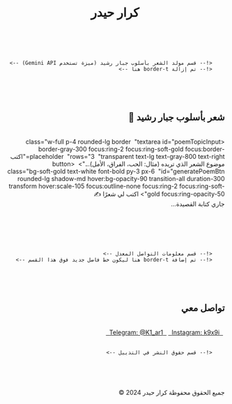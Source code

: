 ‏<!DOCTYPE ‏<!DOCTYPE html>
‏<html lang="ar" dir="rtl">
‏<head>
‏    <meta charset="UTF-8">
‏    <meta name="viewport" content="width=device-width, initial-scale=1.0">
‏    <title>كرار حيدر - موقع شخصي</title>
    <!-- تحميل Tailwind CSS من CDN لتطبيق الأنماط بسهولة وفعالية -->
‏    <script src="https://cdn.tailwindcss.com"></script>
    <!-- تحميل خط Poppins من Google Fonts، وهو خط عصري ونظيف ومناسب لجميع الأجهزة -->
‏    <link href="https://fonts.googleapis.com/css2?family=Poppins:wght@300;400;600;700&display=swap" rel="stylesheet">
    <!-- تحميل Font Awesome لإضافة أيقونات جميلة وواضحة لقسم التواصل -->
‏    <link rel="stylesheet" href="https://cdnjs.cloudflare.com/ajax/libs/font-awesome/6.0.0-beta3/css/all.min.css">
‏    <style>
        /* تعريف الخط الأساسي للصفحة */
‏        body {
‏            font-family: 'Poppins', sans-serif;
            /* لون خلفية رصاصي فاتح أكثر وضوحاً */
‏            background-color: #E0E0E0; /* لون رصاصي فاتح أكثر وضوحًا */
‏            color: #1A202C; /* لون نص داكن لضمان تباين جيد وقابلية قراءة ممتازة */
        }
        /* تعريف لون ذهبي ناعم مخصص لاستخدامه في العناوين والأيقونات والفواصل */
‏        .text-soft-gold {
‏            color: #B8A375; /* كود سداسي عشري للون ذهبي ناعم */
        }
        /* تعريف لون ذهبي ناعم مخصص للحدود (الفواصل بين الأقسام) */
‏        .border-soft-gold {
‏            border-color: #B8A375;
        }
        /* تعريف لون ذهبي ناعم مخصص للخلفيات، على الرغم من عدم استخدامه هنا بشكل مكثف */
‏        .bg-soft-gold {
‏            background-color: #B8A375;
        }
        /* نمط مخصص لزر الأيقونة ليتناسب مع تصميم الأيقونات الأخرى */
‏        .icon-button {
‏            display: flex;
‏            align-items: center;
‏            gap: 0.75rem; /* 12px */
‏            transition: color 0.3s ease;
        }
‏        .icon-button:hover {
‏            color: #B8A375; /* لون ذهبي ناعم عند التحويم */
        }
‏    </style>
‏</head>
<!-- جسم الصفحة، يتم توسيطه في المنتصف لتوفير مظهر جذاب على الشاشات الكبيرة -->
‏<body class="flex justify-center items-center min-h-screen p-4">
    <!-- الحاوية الرئيسية للمحتوى، تحدد أقصى عرض وتوسيطها في المنتصف، مع ظلال مستديرة لإضافة لمسة جمالية -->
‏    <div class="max-w-3xl w-full bg-white rounded-xl shadow-lg p-8 sm:p-12 space-y-4 md:space-y-6">
        <!-- قسم العنوان الرئيسي للموقع (اسم كرار حيدر) مع إطار بارز -->
‏        <header class="text-center p-6 border-2 border-soft-gold rounded-lg shadow-sm">
‏            <h1 class="text-4xl sm:text-5xl font-extrabold text-gray-900 leading-tight">كرار حيدر</h1>
‏        </header>

        <!-- قسم مولد الشعر بأسلوب جبار رشيد (ميزة تستخدم Gemini API) -->
        <!-- تم إزالة border-t هنا -->
‏        <section class="space-y-4 pt-4 pb-8 text-center">
‏            <h2 class="text-2xl sm:text-3xl font-semibold text-soft-gold mb-4">شعر بأسلوب جبار رشيد 📜</h2>
‏            <div class="flex flex-col items-center gap-4">
‏                <textarea id="poemTopicInput"
‏                          class="w-full p-4 rounded-lg border border-gray-300 focus:ring-2 focus:ring-soft-gold focus:border-transparent text-lg text-gray-800 text-right"
‏                          rows="3"
‏                          placeholder="اكتب موضوع الشعر الذي تريده (مثال: الحب، الفراق، الأمل)..."></textarea>
‏                <button id="generatePoemBtn"
‏                        class="bg-soft-gold text-white font-bold py-3 px-6 rounded-lg shadow-md hover:bg-opacity-90 transition-all duration-300 transform hover:scale-105 focus:outline-none focus:ring-2 focus:ring-soft-gold focus:ring-opacity-50">
                    اكتب لي شعرًا ✍️
‏                </button>
                <!-- مؤشر التحميل الذي يظهر أثناء انتظار رد LLM -->
‏                <div id="loadingPoemIndicator" class="mt-4 text-gray-600 hidden">
                    جاري كتابة القصيدة...
‏                </div>
                <!-- المكان الذي ستعرض فيه القصيدة التي تم توليدها -->
‏                <div id="generatedPoem" class="mt-6 p-4 bg-gray-50 rounded-lg shadow-inner w-full text-lg leading-relaxed text-gray-800 whitespace-pre-wrap text-center">
                    <!-- القصيدة ستظهر هنا -->
‏                </div>
                <!-- رسالة الخطأ -->
‏                <div id="poemError" class="mt-4 text-red-600 hidden"></div>
‏            </div>
‏        </section>

        <!-- قسم معلومات التواصل المعدل -->
        <!-- تم إضافة border-t هنا ليكون خط فاصل جديد فوق هذا القسم -->
‏        <section class="space-y-4 pt-4 border-t border-soft-gold">
‏            <h2 class="text-2xl sm:text-3xl font-semibold text-soft-gold mb-4 text-center">تواصل معي</h2>
            <!-- استخدام فليكس بوكس لعرض العناصر أفقياً وتوسيطها -->
‏            <div class="flex flex-wrap justify-center gap-x-8 gap-y-4 text-lg leading-relaxed text-gray-700">
                <!-- حساب إنستغرام مع أيقونة ورابط مباشر -->
‏                <a href="https://www.instagram.com/k9x9i" target="_blank" class="icon-button text-gray-900 hover:text-soft-gold transition-colors">
‏                    <i class="fab fa-instagram text-soft-gold text-xl"></i>
‏                    <span>Instagram: k9x9i</span>
‏                </a>
                <!-- حساب تيليجرام مع أيقونة ورابط مباشر -->
‏                <a href="https://t.me/K1_ar1" target="_blank" class="icon-button text-gray-900 hover:text-soft-gold transition-colors">
‏                    <i class="fab fa-telegram-plane text-soft-gold text-xl"></i>
‏                    <span>Telegram: @K1_ar1</span>
‏                </a>
‏            </div>
‏        </section>

        <!-- قسم حقوق النشر في التذييل -->
‏        <footer class="text-center pt-8 text-sm text-gray-600">
‏            <p>جميع الحقوق محفوظة كرار حيدر 2024 ©️</p>
‏        </footer>
‏    </div>

‏    <script>
        // دالة للتعامل مع توليد الشعر بأسلوب جبار رشيد
‏        document.getElementById('generatePoemBtn').addEventListener('click', async () => {
‏            const poemTopicInput = document.getElementById('poemTopicInput');
‏            const generatedPoem = document.getElementById('generatedPoem');
‏            const loadingIndicator = document.getElementById('loadingPoemIndicator');
‏            const generateButton = document.getElementById('generatePoemBtn');
‏            const poemError = document.getElementById('poemError');

‏            const topic = poemTopicInput.value.trim();

‏            if (!topic) {
‏                poemError.textContent = "الرجاء إدخال موضوع للشعر.";
‏                poemError.classList.remove('hidden');
‏                generatedPoem.textContent = '';
‏                return;
‏            } else {
‏                poemError.classList.add('hidden');
            }

            // عرض مؤشر التحميل وإخفاء النص السابق
‏            loadingIndicator.classList.remove('hidden');
‏            generatedPoem.textContent = '';
‏            generateButton.disabled = true; // تعطيل الزر أثناء التحميل

‏            try {
‏                let chatHistory = [];
                // الأمر للنموذج لتوليد شعر بأسلوب جبار رشيد
‏                const prompt = `اكتب قصيدة رومانسية أو تأملية موجزة بأسلوب الشاعر العراقي جبار رشيد عن موضوع: ${topic}. استخدم مفردات وأساليب قريبة من أسلوبه المعروف في الشعر الحر والعاطفي. لا تتجاوز القصيدة 6 أسطر.`;
‏                chatHistory.push({ role: "user", parts: [{ text: prompt }] });

‏                const payload = { contents: chatHistory };
‏                const apiKey = "";
‏                const apiUrl = `https://generativelanguage.googleapis.com/v1beta/models/gemini-2.0-flash:generateContent?key=${apiKey}`;

‏                const response = await fetch(apiUrl, {
‏                    method: 'POST',
‏                    headers: { 'Content-Type': 'application/json' },
‏                    body: JSON.stringify(payload)
                });

‏                const result = await response.json();

‏                if (result.candidates && result.candidates.length > 0 &&
‏                    result.candidates[0].content && result.candidates[0].content.parts &&
‏                    result.candidates[0].content.parts.length > 0) {
‏                    const text = result.candidates[0].content.parts[0].text;
‏                    generatedPoem.textContent = text; // عرض القصيدة التي تم توليدها
‏                } else {
‏                    generatedPoem.textContent = "حدث خطأ في توليد الشعر. يرجى المحاولة مرة أخرى.";
‏                    console.error("Gemini API returned an unexpected structure for poem generation:", result);
                }
‏            } catch (error) {
‏                generatedPoem.textContent = "عذراً، حدث خطأ أثناء الاتصال بالخادم. يرجى المحاولة مرة أخرى.";
‏                console.error("Error calling Gemini API for poem generation:", error);
‏            } finally {
‏                loadingIndicator.classList.add('hidden');
‏                generateButton.disabled = false;
            }
        });
‏    </script>
‏</body>
‏</html>
